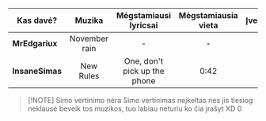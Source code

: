 
| Kas davė?       |   Muzika   | Mėgstamiausi lyricsai | Mėgstamiausia vieta | Įvertinimas |
| --------------- |:----------:|:---------------------:|:-------------------:|:-----------:|
| **MrEdgariux**  | November rain | -                     | -                | -            |
| **InsaneSimas** | New Rules   | One, don't pick up the phone                      | 0:42                    | 4            |


> [!NOTE] Simo vertinimo nėra
> Simo vertinimas neįkeltas nes jis tiesiog neklausė beveik tos muzikos, tuo labiau neturiu ko čia įrašyt XD 0
